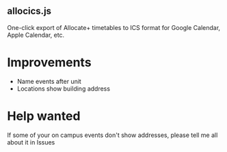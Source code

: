 ## allocics.js
One-click export of Allocate+ timetables to ICS format for Google Calendar, Apple Calendar, etc.
# Improvements
- Name events after unit
- Locations show building address
# Help wanted
If some of your on campus events don't show addresses, please tell me all about it in Issues